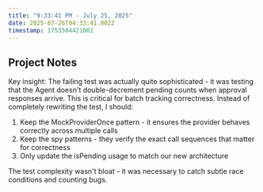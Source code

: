 ```yaml
---
title: "9:33:41 PM - July 25, 2025"
date: 2025-07-26T04:33:41.002Z
timestamp: 1753504421002
---
```


## Project Notes

Key insight: The failing test was actually quite sophisticated - it was testing that the Agent doesn't double-decrement pending counts when approval responses arrive. This is critical for batch tracking correctness. Instead of completely rewriting the test, I should:

1. Keep the MockProviderOnce pattern - it ensures the provider behaves correctly across multiple calls
2. Keep the spy patterns - they verify the exact call sequences that matter for correctness  
3. Only update the isPending usage to match our new architecture

The test complexity wasn't bloat - it was necessary to catch subtle race conditions and counting bugs.
